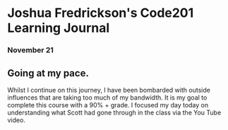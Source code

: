 # Joshua Fredrickson's Code201 Learning Journal
### November 21

## Going at my pace.

Whilst I continue on this journey, I have been bombarded with outside influences that are taking too much of my bandwidth.  It is my goal to complete this course with a 90% + grade.  I focused my day today on understanding what Scott had gone through in the class via the You Tube video.
